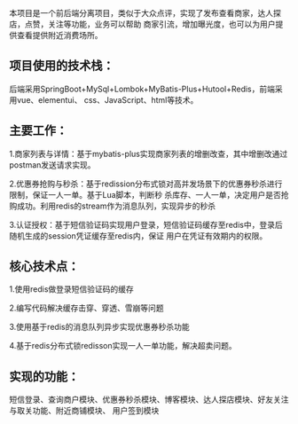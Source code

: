 本项目是一个前后端分离项目，类似于大众点评，实现了发布查看商家，达人探店，点赞，关注等功能，业务可以帮助 商家引流，增加曝光度，也可以为用户提供查看提供附近消费场所。 

## 项目使用的技术栈：

后端采用SpringBoot+MySql+Lombok+MyBatis-Plus+Hutool+Redis，前端采用vue、elementui、 css、JavaScript、html等技术。 

## 主要工作： 

1.商家列表与详情：基于mybatis-plus实现商家列表的增删改查，其中增删改通过postman发送请求实现。 

2.优惠券抢购与秒杀：基于redission分布式锁对高并发场景下的优惠券秒杀进行限制，保证一人一单。基于Lua脚本，判断秒 杀库存、一人一单，决定用户是否抢购成功。利用redis的stream作为消息队列，实现异步的秒杀 

3.认证授权：基于短信验证码实现用户登录，短信验证码缓存至redis中，登录后随机生成的session凭证缓存至redis内，保证 用户在凭证有效期内的权限。 

## 核心技术点： 

1.使用redis做登录短信验证码的缓存 

2.编写代码解决缓存击穿、穿透、雪崩等问题 

3.使用基于redis的消息队列异步实现优惠券秒杀功能 

4.基于redis分布式锁redisson实现一人一单功能，解决超卖问题。 

## 实现的功能：

短信登录、查询商户模块、优惠券秒杀模块、博客模块、达人探店模块、好友关注与取关功能、附近商铺模块、 用户签到模块
